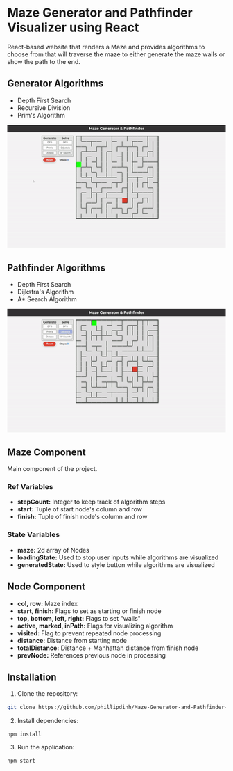 # Maze Generator and Pathfinder Visualizer using React

React-based website that renders a Maze and provides algorithms to choose from that will traverse the maze to either generate the maze walls or show the path to the end.

## Generator Algorithms

-   Depth First Search
-   Recursive Division
-   Prim's Algorithm

![](https://github.com/phillipdinh/Maze-Generator-and-Pathfinder-Visualizer/blob/master/demo/generator.gif)

## Pathfinder Algorithms

-   Depth First Search
-   Dijkstra's Algorithm
-   A\* Search Algorithm

![](https://github.com/phillipdinh/Maze-Generator-and-Pathfinder-Visualizer/blob/master/demo/solver.gif)

## Maze Component

Main component of the project.

### Ref Variables

-   **stepCount:** Integer to keep track of algorithm steps
-   **start:** Tuple of start node's column and row
-   **finish:** Tuple of finish node's column and row

### State Variables

-   **maze:** 2d array of Nodes
-   **loadingState:** Used to stop user inputs while algorithms are visualized
-   **generatedState:** Used to style button while algorithms are visualized

## Node Component

-   **col, row:** Maze index
-   **start, finish:** Flags to set as starting or finish node
-   **top, bottom, left, right:** Flags to set "walls"
-   **active, marked, inPath:** Flags for visualizing algorithm
-   **visited:** Flag to prevent repeated node processing
-   **distance:** Distance from starting node
-   **totalDistance:** Distance + Manhattan distance from finish node
-   **prevNode:** References previous node in processing

## Installation

1. Clone the repository:

```bash
git clone https://github.com/phillipdinh/Maze-Generator-and-Pathfinder-Visualizer.git
```

2. Install dependencies:

```
npm install
```

3. Run the application:

```
npm start
```
